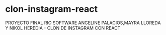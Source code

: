 # clon-instagram-react
PROYECTO FINAL RIO SOFTWARE ANGELINE PALACIOS,MAYRA LLOREDA Y NIKOL HEREDIA - CLON DE INSTAGRAM CON REACT

